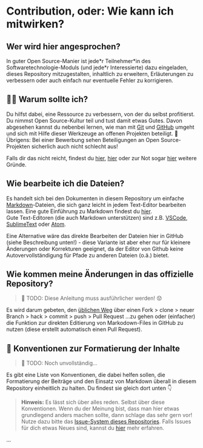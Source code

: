 # Contribution, oder: Wie kann ich mitwirken?

## Wer wird hier angesprochen?

In guter Open Source-Manier ist jede\*r Teilnehmer\*in des Softwaretechnologie-Moduls (und jede\*r Interessierte) dazu eingeladen, dieses Repository mitzugestalten, inhaltlich zu erweitern, Erläuterungen zu verbessern oder auch einfach nur eventuelle Fehler zu korrigieren.

## :man_shrugging: Warum sollte ich?

Du hilfst dabei, eine Ressource zu verbessern, von der du selbst profitierst. Du nimmst Open Source-Kultur teil und tust damit etwas Gutes. Davon abgesehen kannst du nebenbei lernen, wie man mit [Git](https://git-scm.com/) und [GitHub](https://github.com) umgeht und sich mit Hilfe dieser Werkzeuge an offenen Projekten beteiligt. :raised_hands:   
Übrigens: Bei einer Bewerbung sehen Beteiligungen an Open Source-Projekten sicherlich auch nicht schlecht aus!

Falls dir das nicht reicht, findest du [hier](https://www.makeuseof.com/tag/people-contribute-open-source-projects/), [hier](https://opensource.com/life/15/12/why-open-source) oder zur Not sogar [hier](https://opensource.google/docs/why/) weitere Gründe.

## Wie bearbeite ich die Dateien?

Es handelt sich bei den Dokumenten in diesem Repository um einfache [Markdown](https://de.wikipedia.org/wiki/Markdown)-Dateien, die sich ganz leicht in jedem Text-Editor bearbeiten lassen. Eine gute Einführung zu Markdown findest du [hier](https://guides.github.com/features/mastering-markdown/).  
Gute Text-Editoren (die auch Markdown unterstützen) sind z.B. [VSCode](https://code.visualstudio.com/), [SublimeText](https://www.sublimetext.com/) oder [Atom](https://atom.io/).

Eine Alternative wäre das direkte Bearbeiten der Dateien hier in GitHub (siehe Beschreibung unten!) - diese Variante ist aber eher nur für kleinere Änderungen oder Korrekturen geeignet, da der Editor von Github keine Autovervollständigung für Pfade zu anderen Dateien (o.ä.) bietet.

## Wie kommen meine Änderungen in das offizielle Repository?

> :construction: TODO: Diese Anleitung muss ausführlicher werden! :worried:

Es wird darum gebeten, den [üblichen Weg](https://opensource.guide/how-to-contribute/) über einen Fork > clone > neuer Branch > hack > commit > push > Pull Request ...zu gehen oder (einfacher) die Funktion zur direkten Editierung von Markodown-Files in GitHub zu nutzen (diese erstellt automatisch einen Pull Request).

## :loudspeaker: Konventionen zur Formatierung der Inhalte

> :construction: TODO: Noch unvollständig...

Es gibt eine Liste von Konventionen, die dabei helfen sollen, die Formatierung der Beiträge und den Einsatz von Markdown überall in diesem Repository einheitlich zu halten. Du findest sie gleich dort unten :point_down:

> **Hinweis:** Es lässt sich über alles reden. Selbst über diese Konventionen. Wenn du der Meinung bist, dass man hier etwas grundlegend anders machen sollte, dann schlage das sehr gern vor! Nutze dazu bitte das [Issue-System dieses Repositories](../../issues). Falls Issues für dich etwas Neues sind, kannst du [hier](https://guides.github.com/features/issues/) mehr erfahren.

...